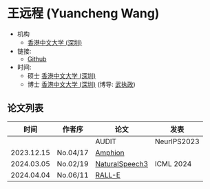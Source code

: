 # 王远程 (Yuancheng Wang)

- 机构
  - [香港中文大学 (深圳)](../Institutions/CHN-CUHK_香港中文大学.md)
- 链接:
  - [Github](https://github.com/HeCheng0625)
- 时间:
  - 硕士 [香港中文大学 (深圳)](../Institutions/CHN-CUHK_香港中文大学.md)
  - 博士 [香港中文大学 (深圳)](../Institutions/CHN-CUHK_香港中文大学.md) (博导: [武执政](Zhizheng_Wu_(武执政).md))

## 论文列表

| 时间 | 作者序 | 论文 | 发表 |
|:-:|:-:|---|---|
| | | AUDIT | NeurIPS2023 | 
| 2023.12.15 | No.04/17 | [Amphion](../Toolkits/Amphion/2023.12.15_Amphion.md) |
| 2024.03.05 | No.02/19 | [NaturalSpeech3](../Models/Diffusion/2024.03.05_NaturalSpeech3.md) | ICML 2024 |
| 2024.04.04 | No.06/11 | [RALL-E](../Models/Speech_LLM/2024.04.04_RALL-E.md) |
